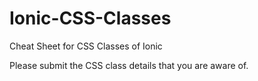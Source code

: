 # Ionic-CSS-Classes

Cheat Sheet for CSS Classes of Ionic

Please submit the CSS class details that you are aware of.
